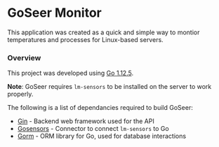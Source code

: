 # GoSeer Monitor #

This application was created as a quick and simple way to montior temperatures and processes for Linux-based servers.

### Overview ###

This project was developed using [Go 1.12.5](https://golang.org/dl/).

**Note**: GoSeer requires `lm-sensors` to be installed on the server to work properly.

The following is a list of dependancies required to build GoSeer:
* [Gin](https://github.com/gin-gonic/gin) - Backend web framework used for the API
* [Gosensors](https://github.com/ssimunic/gosensors) - Connector to connect `lm-sensors` to Go
* [Gorm](https://github.com/jinzhu/gorm) - ORM library for Go, used for database interactions

